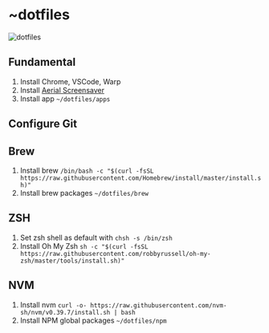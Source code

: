 # ~dotfiles

![dotfiles](https://github.com/Angelfire/dotfiles/assets/315504/4a3dbee9-1b03-4948-888a-8346c60e335e)

## Fundamental

1. Install Chrome, VSCode, Warp
2. Install [Aerial Screensaver](https://github.com/JohnCoates/Aerial)
3. Install app `~/dotfiles/apps`

## Configure Git

## Brew

1. Install brew `/bin/bash -c "$(curl -fsSL https://raw.githubusercontent.com/Homebrew/install/master/install.sh)"`
2. Install brew packages `~/dotfiles/brew`

## ZSH

1. Set zsh shell as default with `chsh -s /bin/zsh`
2. Install Oh My Zsh `sh -c "$(curl -fsSL https://raw.githubusercontent.com/robbyrussell/oh-my-zsh/master/tools/install.sh)"`

## NVM

1. Install nvm `curl -o- https://raw.githubusercontent.com/nvm-sh/nvm/v0.39.7/install.sh | bash`
2. Install NPM global packages `~/dotfiles/npm`
